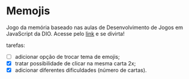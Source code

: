 # Memojis

Jogo da memória baseado nas aulas de Desenvolvimento de Jogos em JavaScript da DIO. Acesse pelo [link](https://morgixin.github.io/memojis/) e se divirta!

tarefas:

- [ ] adicionar opção de trocar tema de emojis;
- [x] tratar possibilidade de clicar na mesma carta 2x;
- [x] adicionar diferentes dificuldades (número de cartas).
